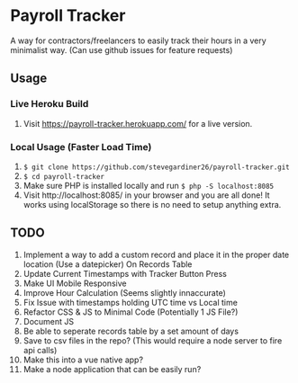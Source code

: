 # Payroll Tracker
A way for contractors/freelancers to easily track their hours in a very minimalist way. (Can use github issues for feature requests)

## Usage

### Live Heroku Build

1. Visit https://payroll-tracker.herokuapp.com/ for a live version.

### Local Usage (Faster Load Time)

1. `$ git clone https://github.com/stevegardiner26/payroll-tracker.git`
1. `$ cd payroll-tracker`
1. Make sure PHP is installed locally and run `$ php -S localhost:8085`
1. Visit http://localhost:8085/ in your browser and you are all done! It works using localStorage so there is no need to setup anything extra.

## TODO

1. Implement a way to add a custom record and place it in the proper date location (Use a datepicker) On Records Table
1. Update Current Timestamps with Tracker Button Press
1. Make UI Mobile Responsive
1. Improve Hour Calculation (Seems slightly innaccurate)
1. Fix Issue with timestamps holding UTC time vs Local time
1. Refactor CSS & JS to Minimal Code (Potentially 1 JS File?)
1. Document JS
1. Be able to seperate records table by a set amount of days
1. Save to csv files in the repo? (This would require a node server to fire api calls)
1. Make this into a vue native app?
1. Make a node application that can be easily run?
